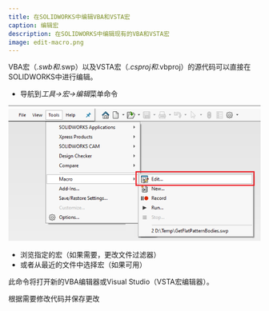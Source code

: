 ```yaml
---
title: 在SOLIDWORKS中编辑VBA和VSTA宏
caption: 编辑宏
description: 在SOLIDWORKS中编辑现有的VBA和VSTA宏
image: edit-macro.png
---
```

VBA宏（*.swb和*.swp）以及VSTA宏（*.csproj和*.vbproj）的源代码可以直接在SOLIDWORKS中进行编辑。

* 导航到*工具->宏->编辑*菜单命令

![编辑宏菜单命令](edit-macro.png)

* 浏览指定的宏（如果需要，更改文件过滤器）
* 或者从最近的文件中选择宏（如果可用）

此命令将打开新的VBA编辑器或Visual Studio（VSTA宏编辑器）。

根据需要修改代码并保存更改